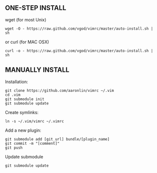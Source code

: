 ONE-STEP INSTALL
----------------

wget (for most Unix)

    wget -O - https://raw.github.com/vgod/vimrc/master/auto-install.sh | sh

or curl (for MAC OSX)

    curl -o - https://raw.github.com/vgod/vimrc/master/auto-install.sh | sh


MANUALLY INSTALL
----------------

Installation:

    git clone https://github.com/aaronlin/vimrc ~/.vim
    cd .vim
    git submodule init
    git submodule update

Create symlinks:

    ln -s ~/.vim/vimrc ~/.vimrc

Add a new plugin:

    git submodule add [git_url] bundle/[plugin_name]
    git commit -m "[comment]"
    git push

Update submodule

    git submodule update
